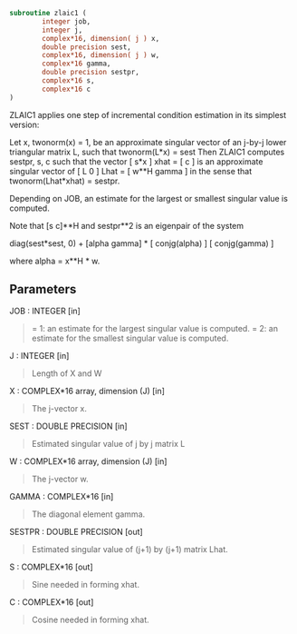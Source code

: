 ```fortran
subroutine zlaic1 (
        integer job,
        integer j,
        complex*16, dimension( j ) x,
        double precision sest,
        complex*16, dimension( j ) w,
        complex*16 gamma,
        double precision sestpr,
        complex*16 s,
        complex*16 c
)
```

ZLAIC1 applies one step of incremental condition estimation in
its simplest version:

Let x, twonorm(x) = 1, be an approximate singular vector of an j-by-j
lower triangular matrix L, such that
twonorm(L\*x) = sest
Then ZLAIC1 computes sestpr, s, c such that
the vector
[ s\*x ]
xhat = [  c  ]
is an approximate singular vector of
[ L       0  ]
Lhat = [ w\*\*H gamma ]
in the sense that
twonorm(Lhat\*xhat) = sestpr.

Depending on JOB, an estimate for the largest or smallest singular
value is computed.

Note that [s c]\*\*H and sestpr\*\*2 is an eigenpair of the system

diag(sest\*sest, 0) + [alpha  gamma] \* [ conjg(alpha) ]
[ conjg(gamma) ]

where  alpha =  x\*\*H \* w.

## Parameters
JOB : INTEGER [in]
> = 1: an estimate for the largest singular value is computed.
> = 2: an estimate for the smallest singular value is computed.

J : INTEGER [in]
> Length of X and W

X : COMPLEX\*16 array, dimension (J) [in]
> The j-vector x.

SEST : DOUBLE PRECISION [in]
> Estimated singular value of j by j matrix L

W : COMPLEX\*16 array, dimension (J) [in]
> The j-vector w.

GAMMA : COMPLEX\*16 [in]
> The diagonal element gamma.

SESTPR : DOUBLE PRECISION [out]
> Estimated singular value of (j+1) by (j+1) matrix Lhat.

S : COMPLEX\*16 [out]
> Sine needed in forming xhat.

C : COMPLEX\*16 [out]
> Cosine needed in forming xhat.
